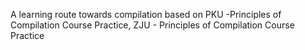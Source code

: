 A learning route towards compilation based on PKU -Principles of Compilation Course Practice, ZJU - Principles of Compilation Course Practice

